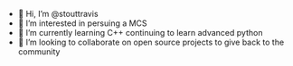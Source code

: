 - 👋 Hi, I’m @stouttravis
- 👀 I’m interested in persuing a MCS
- 🌱 I’m currently learning C++ continuing to learn advanced python
- 💞️ I’m looking to collaborate on open source projects to give back to the community

<!---
- 📫 How to reach me ...
--->

<!---
stouttravis/stouttravis is a ✨ special ✨ repository because its `README.md` (this file) appears on your GitHub profile.
You can click the Preview link to take a look at your changes.
--->
